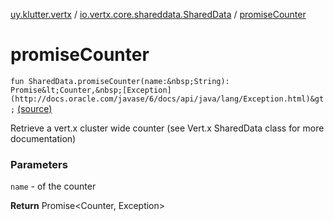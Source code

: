 [uy.klutter.vertx](../index.md) / [io.vertx.core.shareddata.SharedData](index.md) / [promiseCounter](.)


# promiseCounter

`fun SharedData.promiseCounter(name:&nbsp;String): Promise&lt;Counter,&nbsp;[Exception](http://docs.oracle.com/javase/6/docs/api/java/lang/Exception.html)&gt;` [(source)](https://github.com/kohesive/klutter/blob/master/vertx3-jdk8/src/main/kotlin/uy/klutter/vertx/VertxSharedData.kt#L84)

Retrieve a vert.x cluster wide counter (see Vert.x SharedData class for more documentation)


### Parameters

`name` - of the counter

**Return**
Promise&lt;Counter, Exception&gt;



